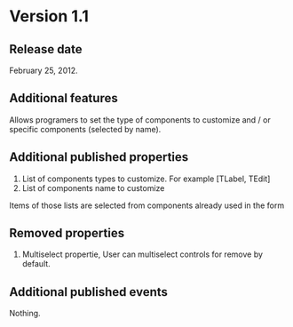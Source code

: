 # Version 1.1 #

## Release date ##
February 25, 2012.
## Additional features ##
Allows programers to set the type of components to customize and / or specific components (selected by name).
## Additional published properties ##
  1. List of components types to customize. For example [TLabel, TEdit]
  1. List of components name to customize

Items of those lists are selected from components already used in the form
## Removed properties ##
  1. Multiselect propertie, User can multiselect controls for remove by default.
## Additional published events ##
Nothing.